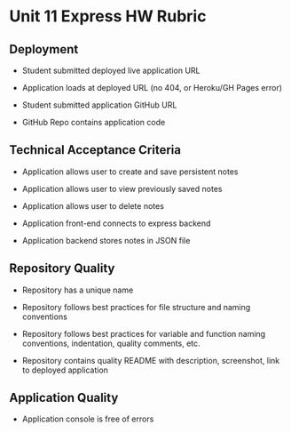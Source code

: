 # Unit 11 Express HW Rubric

## Deployment

* Student submitted deployed live application URL

* Application loads at deployed URL (no 404, or Heroku/GH Pages error)

* Student submitted application GitHub URL

* GitHub Repo contains application code

## Technical Acceptance Criteria

* Application allows user to create and save persistent notes

* Application allows user to view previously saved notes

* Application allows user to delete notes

* Application front-end connects to express backend

* Application backend stores notes in JSON file

## Repository Quality

* Repository has a unique name

* Repository follows best practices for file structure and naming conventions

* Repository follows best practices for variable and function naming conventions, indentation, quality comments, etc.

* Repository contains quality README with description, screenshot, link to deployed application

## Application Quality

* Application console is free of errors
